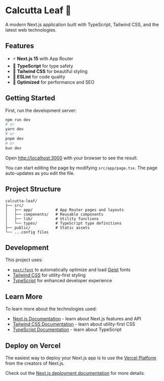 # Calcutta Leaf 🍃

A modern Next.js application built with TypeScript, Tailwind CSS, and the latest web technologies.

## Features

- ⚡ **Next.js 15** with App Router
- 🔷 **TypeScript** for type safety
- 🎨 **Tailwind CSS** for beautiful styling
- 📏 **ESLint** for code quality
- 🚀 **Optimized** for performance and SEO

## Getting Started

First, run the development server:

```bash
npm run dev
# or
yarn dev
# or
pnpm dev
# or
bun dev
```

Open [http://localhost:3000](http://localhost:3000) with your browser to see the result.

You can start editing the page by modifying `src/app/page.tsx`. The page auto-updates as you edit the file.

## Project Structure

```
calcutta-leaf/
├── src/
│   ├── app/          # App Router pages and layouts
│   ├── components/   # Reusable components
│   ├── lib/          # Utility functions
│   └── types/        # TypeScript type definitions
├── public/           # Static assets
└── ...config files
```

## Development

This project uses:
- [`next/font`](https://nextjs.org/docs/app/building-your-application/optimizing/fonts) to automatically optimize and load [Geist](https://vercel.com/font) fonts
- [Tailwind CSS](https://tailwindcss.com/) for utility-first styling
- [TypeScript](https://www.typescriptlang.org/) for enhanced developer experience

## Learn More

To learn more about the technologies used:

- [Next.js Documentation](https://nextjs.org/docs) - learn about Next.js features and API
- [Tailwind CSS Documentation](https://tailwindcss.com/docs) - learn about utility-first CSS
- [TypeScript Documentation](https://www.typescriptlang.org/docs/) - learn about TypeScript

## Deploy on Vercel

The easiest way to deploy your Next.js app is to use the [Vercel Platform](https://vercel.com/new?utm_medium=default-template&filter=next.js&utm_source=create-next-app&utm_campaign=create-next-app-readme) from the creators of Next.js.

Check out the [Next.js deployment documentation](https://nextjs.org/docs/app/building-your-application/deploying) for more details.
